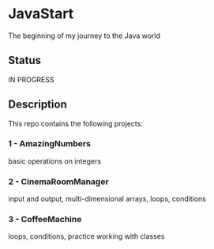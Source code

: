 # JavaStart

The beginning of my journey to the Java world

## Status

IN PROGRESS

## Description

This repo contains the following projects:

### 1 - AmazingNumbers

basic operations on integers

### 2 - CinemaRoomManager

input and output, multi-dimensional arrays, loops, conditions

### 3 - CoffeeMachine

loops, conditions, practice working with classes
